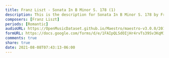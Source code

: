 ```yaml
---
title: Franz Liszt - Sonata In B Minor S. 178 (1)
description: This is the description for Sonata In B Minor S. 178 by Franz Liszt
composers: [Franz Liszt]
periods: [Romantic]
audioURL: https://OpenMusicDataset.github.io/Maestro/maestro-v3.0.0/2018/MIDI-Unprocessed_Recital4_MID--AUDIO_04_R1_2018_wav--5.midi
formURL: https://docs.google.com/forms/d/e/1FAIpQLSdOIjHr4rvTs39Sv3KqM11yy9qXadysITw-QbM22GQkVeFnRQ/viewform
comments: true
share: true
date: 2021-08-08T07:43:13-06:00
---
```

